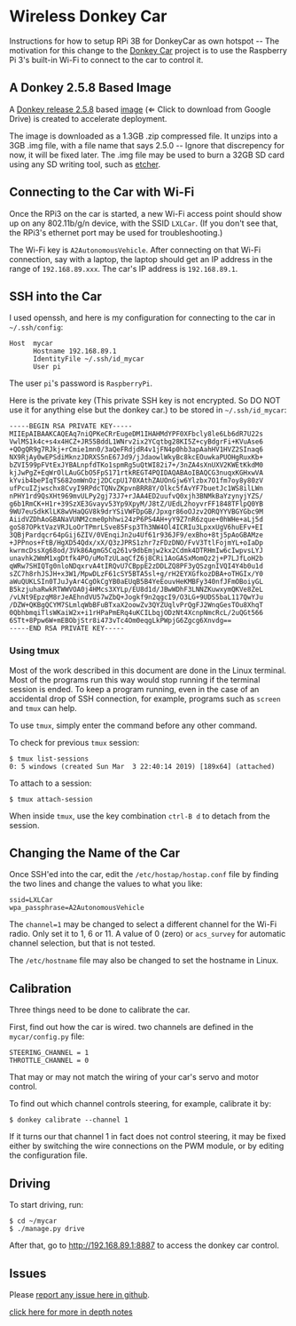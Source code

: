 # Wireless Donkey Car

Instructions for how to setup RPi 3B for DonkeyCar as own hotspot -- The motivation for this change to the
[Donkey Car](https://github.com/autorope/donkeycar/) project is to use the Raspberry Pi 3's built-in Wi-Fi
to connect to the car to control it.

## A Donkey 2.5.8 Based Image

A [Donkey release 2.5.8](https://github.com/autorope/donkeycar/releases) based
[image](https://drive.google.com/open?id=1PilLO1pO8E0svKNTesbsRzfwsOkGkmfx) (⇐ Click to download from Google Drive)
is created to accelerate deployment.

The image is downloaded as a 1.3GB .zip compressed file. It unzips into a 3GB .img file, with a file name that says 2.5.0
-- Ignore that discrepency for now, it will be fixed later. The .img file may be used to burn a 32GB SD card using any
SD writing tool, such as [etcher](https://www.balena.io/etcher/).

## Connecting to the Car with Wi-Fi

Once the RPi3 on the car is started, a new Wi-Fi access point should show up on any 802.11b/g/n device,
with the SSID ```LXLCar```. (If you don't see that, the RPi3's ethernet port may be used for troubleshooting.)

The Wi-Fi key is ```A2AutonomousVehicle```. After connecting on that Wi-Fi connection, say with a laptop,
the laptop should get an IP address in the range of ```192.168.89.xxx```. The car's IP address is ```192.168.89.1```.

## SSH into the Car

I used openssh, and here is my configuration for connecting to the car in ```~/.ssh/config```:
```
Host  mycar
      Hostname 192.168.89.1
      IdentityFile ~/.ssh/id_mycar
      User pi
```
The user ```pi```'s password is ```RaspberryPi```.

Here is the private key (This private SSH key is not encrypted. So DO NOT use it for
anything else but the donkey car.) to be stored in ```~/.ssh/id_mycar```:
```
-----BEGIN RSA PRIVATE KEY-----
MIIEpAIBAAKCAQEAq7niQPKeCRrEugeDM1IHAHMdYPF0XFbcly8le6Lb6dR7U22s
VwlMS1k4c+s4x4HCZ+JR55BddL1WNrv2ix2YCqtbg28KI5Z+cyBdgrFi+KVuAse6
+QOgQR9g7RJkj+rCmie1mn0/3aQeFRdjdR4v1jFN4p0hb3apAahHV1HVZ2SInaq6
NX9RjAy0wEPSdiMknzJDRXS5nE67Jd9/jJdaowlWkyBc8kcEOuwkaPUOHgRuxKb+
bZVI599pFVtExJYBALnpfdTKo1spmRg5uQtWI82i7+/3nZA4sXnUXV2KWEtKkdM0
kjJwPgZ+EqWrOlLAuGCbO5FpS171rtkREGT4PQIDAQABAoIBAQCG3nuqxKGHxwVA
kYvib4bePIqTS682omWnOzj2DCcpU170XAthZAUOnGjw6Ylzbx7O1fm7oy8y80zV
ufPcuIZjwschx8CvyI9RPdcTQNvZKpvnBRR8Y/Olkc5fAvYF7buetJc1WS8ilLWn
nPHY1rd9QsXHt969mvULPy2gj73J7+rJAA4ED2uufvQ0xjh3BNMkBaYzynyjYZS/
g6b1RmCK+H1r+39SzXE3Gvayv53Yp9XpyM/J8tZ/UEdL2hoyvrFF1848TFlpQ0YB
9WU7euSdkKlLK8wVHaQGV8k9drYSiVWFDpGB/Jpxgr86oOJzv2ORQYYVBGYGbc9M
AiidVZDhAoGBANaVUNM2cme0phhwi24zP6PS4AH+yY9Z7nR6zque+0hWHe+aLj5d
goS87OPktVazVRJLoOrTPmrLSve85Fsp3Th3NW4Ol4ICRIu3LpxxUgV6huEFv+EI
3QBjPardqcr64pGij6ZIV/0VEnqiJn2u4Uf61r936JF9/exBho+8tj5pAoGBAMze
+JPPnos+FtB/HgXD54Qdx/xX/Q3zJPRS1zhr7zFDzDNO/FvV3TtlFojmYL+oIaDp
kwrmcDssXg68od/3Vk86AgmG5Cq261v9dbEmjw2kx2Cdmk4DTRHmIw6cIwpvsLYJ
unavhk2WmM1xgDtfk4PO/uMoTzULaqCfZ6j8CRi1AoGASxMomQz2j+P7LJfLoH2b
qWRw7SHIQTg0nloNDqxrvA4tIRQvU7CBppE2zDDLZQ8PF3yQSzgnIVQI4Y4b0u1d
sZC7h8rhJSJH+x3W1/MpwDLzF61cSY5BTA5sl+g/rH2EYXGfkozDBA+oTHGIx/Y0
aWuQUKLSIn0TJuJyAr4CgOkCgYB0aEUqB5B4YeEouvHeKMBFy340nfJFmOBoiyGL
B5kzjuhaRwkRTWWVOA0j4HMcs3XYLp/EU8d1d/JBwWDhF3LNNZKuwxymQKVe8ZeL
/vLNt9EpzqM8rJeAEhndVU57wZbQ+Jogkf9n2qgcI9/O3LG+9UDS5baL117QwYJu
/DZW+QKBgQCYM7SLmlqWbBFuBTxaX2oowZv3QYZUqlvPrQgFJ2WnqGesTOu8XhqT
0QbhbmqiTlsWKaiW2x+i1rHPaPmERq4uKCILbqjODzNt4XcnpNmcRcL/2uQGt566
6STt+8Ppw6W+mEBObjStr8i473vTc4Om0eqgLkPWpjG6Zgcg6Xnvdg==
-----END RSA PRIVATE KEY-----
```

### Using tmux

Most of the work described in this document are done in the Linux terminal. Most of the programs
run this way would stop running if the terminal session is ended. To keep a program running, even
in the case of an accidental drop of SSH connection, for example, programs such as ```screen```
and ```tmux``` can help.

To use ```tmux```, simply enter the command before any other command.

To check for previous ```tmux``` session:
```
$ tmux list-sessions
0: 5 windows (created Sun Mar  3 22:40:14 2019) [189x64] (attached)
```

To attach to a session:
```
$ tmux attach-session
```

When inside ```tmux```, use the key combination ```ctrl-B d``` to detach from the session.

## Changing the Name of the Car

Once SSH'ed into the car, edit the ```/etc/hostap/hostap.conf``` file by finding the
two lines and change the values to what you like:
```
ssid=LXLCar
wpa_passphrase=A2AutonomousVehicle
```
The ```channel=1``` may be changed to select a different channel for the Wi-Fi radio.
Only set it to 1, 6 or 11. A value of 0 (zero) or ```acs_survey``` for automatic
channel selection, but that is not tested.

The ```/etc/hostname``` file may also be changed to set the hostname in Linux.

## Calibration

Three things need to be done to calibrate the car.

First, find out how the car is wired. two channels are defined in the ```mycar/config.py``` file:

```
STEERING_CHANNEL = 1
THROTTLE_CHANNEL = 0
```

That may or may not match the wiring of your car's servo and motor control.

To find out which channel controls steering, for example, calibrate it by:
```
$ donkey calibrate --channel 1
```

If it turns our that channel 1 in fact does not control steering, it may be fixed either by
switching the wire connections on the PWM module, or by editing the configuration file.

## Driving

To start driving, run:
```shell
$ cd ~/mycar
$ ./manage.py drive
```

After that, go to http://192.168.89.1:8887 to access the donkey car control.

## Issues

Please [report any issue here in github](/Sashulik/Detroit-Autonomous-Vehicle-Group/issues).

[click here for more in depth notes](https://docs.google.com/document/d/1TUPIEsZYBRyf9i776SgNfdE3KEPy6lwladEtxpiqFZQ/edit)
